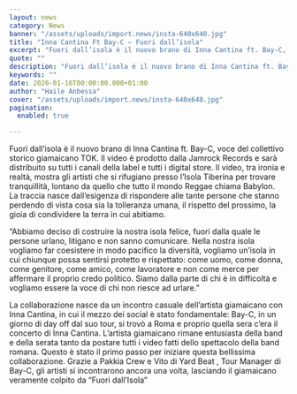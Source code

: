 ```yaml
---
layout: news
category: News
banner: "/assets/uploads/import.news/insta-640x640.jpg"
title: "Inna Cantina Ft Bay-C – Fuori dall’isola"
excerpt: "Fuori dall’isola è il nuovo brano di Inna Cantina ft. Bay-C, voce del collettivo storico giamaicano TOK. Il video è prodotto dalla Jamrock Records e sarà distribuito su tutti i canali della label e tutti i digital store. Il video, tra ironia e realtà, mostra gli artisti che si rifugiano presso l’Isola Tiberina per trovare [&hellip"
quote: ""
description: "Fuori dall’isola è il nuovo brano di Inna Cantina ft. Bay-C, voce del collettivo storico giamaicano TOK. Il video è prodotto dalla Jamrock Records e sarà distribuito su tutti i canali della label e tutti i digital store. Il video, tra ironia e realtà, mostra gli artisti che si rifugiano presso l’Isola Tiberina per trovare [&hellip"
keywords: ""
date: 2020-01-16T00:00:00.000+01:00
author: "Haile Anbessa"
cover: "/assets/uploads/import.news/insta-640x640.jpg"
pagination:
  enabled: true

---
```


Fuori dall’isola è il nuovo brano di Inna Cantina ft. Bay-C, voce del collettivo storico giamaicano TOK. Il video è prodotto dalla Jamrock Records e sarà distribuito su tutti i canali della label e tutti i digital store. Il video, tra ironia e realtà, mostra gli artisti che si rifugiano presso l’Isola Tiberina per trovare tranquillità, lontano da quello che tutto il mondo Reggae chiama Babylon.  
La traccia nasce dall’esigenza di rispondere alle tante persone che stanno perdendo di vista cosa sia la tolleranza umana, il rispetto del prossimo, la gioia di condividere la terra in cui abitiamo.

“Abbiamo deciso di costruire la nostra isola felice, fuori dalla quale le persone urlano, litigano e non sanno comunicare. Nella nostra isola vogliamo far coesistere in modo pacifico la diversità, vogliamo un’isola in cui chiunque possa sentirsi protetto e rispettato: come uomo, come donna, come genitore, come amico, come lavoratore e non come merce per affermare il proprio credo politico. Siamo dalla parte di chi è in difficoltà e vogliamo essere la voce di chi non riesce ad urlare.”

La collaborazione nasce da un incontro casuale dell’artista giamaicano con Inna Cantina, in cui il mezzo dei social è stato fondamentale: Bay-C, in un giorno di day off dal suo tour, si trovò a Roma e proprio quella sera c’era il concerto di Inna Cantina. L’artista giamaicano rimane entusiasta della band e della serata tanto da postare tutti i video fatti dello spettacolo della band romana. Questo è stato il primo passo per iniziare questa bellissima collaborazione. Grazie a Pakkia Crew e Vito di Yard Beat , Tour Manager di Bay-C, gli artisti si incontrarono ancora una volta, lasciando il giamaicano veramente colpito da “Fuori dall’Isola”